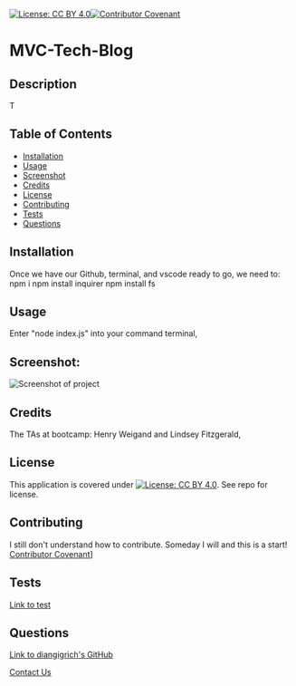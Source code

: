 [![License: CC BY 4.0](https://licensebuttons.net/l/by/4.0/80x15.png)](https://creativecommons.org/licenses/by/4.0/)[![Contributor Covenant](https://img.shields.io/badge/Contributor%20Covenant-2.1-4baaaa.svg)](code_of_conduct.md)
# MVC-Tech-Blog

## Description
T
      
## Table of Contents
* [Installation](#installation)
* [Usage](#usage)
* [Screenshot](#screenshot)
* [Credits](#credits)
* [License](#license)
* [Contributing](#contributing)
* [Tests](#tests)
* [Questions](#questions)
      
## Installation
Once we have our Github, terminal, and vscode ready to go, we need to:
npm i
npm install inquirer
npm install fs
      
## Usage
Enter "node index.js" into your command terminal,
      
## Screenshot:
![Screenshot of project](screenshot.png)
      
## Credits
The TAs at bootcamp: Henry Weigand and Lindsey Fitzgerald, 


## License
This application is covered under [![License: CC BY 4.0](https://licensebuttons.net/l/by/4.0/80x15.png)](https://creativecommons.org/licenses/by/4.0/). See repo for license.
      
## Contributing
I still don't understand how to contribute. Someday I will and this is a start!
[Contributor Covenant](https://img.shields.io/badge/Contributor%20Covenant-2.1-4baaaa.svg)]
      
## Tests
[Link to test](https://drive.google.com/file/d/192geTIdJvAGMsAkrfL3bAcioB3VzEqk8/view)
      
## Questions
[Link to diangigrich's GitHub](https://github.com/diangigrich)

[Contact Us](mailto:slayer_barrett_@hotmail.com)
